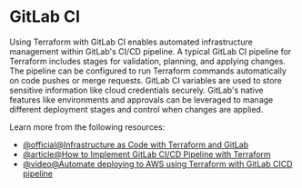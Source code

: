 # GitLab CI

Using Terraform with GitLab CI enables automated infrastructure management within GitLab's CI/CD pipeline. A typical GitLab CI pipeline for Terraform includes stages for validation, planning, and applying changes. The pipeline can be configured to run Terraform commands automatically on code pushes or merge requests. GitLab CI variables are used to store sensitive information like cloud credentials securely. GitLab's native features like environments and approvals can be leveraged to manage different deployment stages and control when changes are applied.

Learn more from the following resources:

- [@official@Infrastructure as Code with Terraform and GitLab](https://docs.gitlab.com/ee/user/infrastructure/iac/)
- [@article@How to Implement GitLab CI/CD Pipeline with Terraform](https://spacelift.io/blog/gitlab-terraform)
- [@video@Automate deploying to AWS using Terraform with GitLab CICD pipeline](https://www.youtube.com/watch?v=oqOzM_WBqZc)